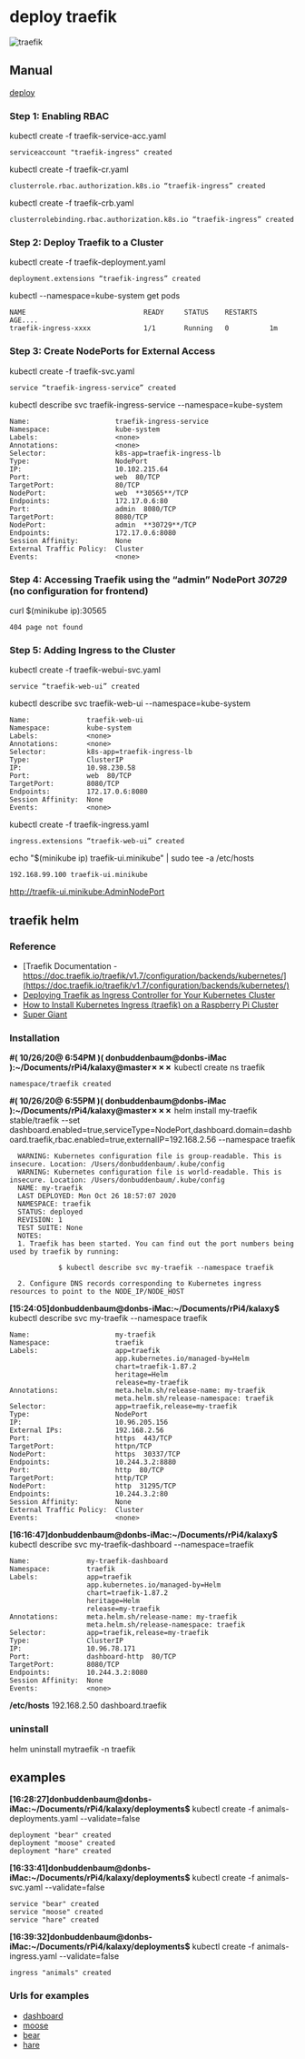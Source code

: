 # deploy traefik 

![traefik](images/traeficdashboard.png)

## Manual 

[deploy](https://medium.com/kubernetes-tutorials/deploying-traefik-as-ingress-controller-for-your-kubernetes-cluster-b03a0672ae0c)


### Step 1: Enabling RBAC

kubectl create -f traefik-service-acc.yaml

``` 
serviceaccount "traefik-ingress" created
```

kubectl create -f traefik-cr.yaml

```
clusterrole.rbac.authorization.k8s.io “traefik-ingress” created
```

kubectl create -f traefik-crb.yaml

```
clusterrolebinding.rbac.authorization.k8s.io “traefik-ingress” created
```
### Step 2: Deploy Traefik to a Cluster

kubectl create -f traefik-deployment.yaml

```
deployment.extensions “traefik-ingress” created
```

kubectl --namespace=kube-system get pods

```
NAME                             READY     STATUS    RESTARTS   AGE....
traefik-ingress-xxxx             1/1       Running   0          1m
```

### Step 3: Create NodePorts for External Access

kubectl create -f traefik-svc.yaml

```
service “traefik-ingress-service” created
```

kubectl describe svc traefik-ingress-service --namespace=kube-system

```
Name:                     traefik-ingress-service
Namespace:                kube-system
Labels:                   <none>
Annotations:              <none>
Selector:                 k8s-app=traefik-ingress-lb
Type:                     NodePort
IP:                       10.102.215.64
Port:                     web  80/TCP
TargetPort:               80/TCP
NodePort:                 web  **30565**/TCP
Endpoints:                172.17.0.6:80
Port:                     admin  8080/TCP
TargetPort:               8080/TCP
NodePort:                 admin  **30729**/TCP
Endpoints:                172.17.0.6:8080
Session Affinity:         None
External Traffic Policy:  Cluster
Events:                   <none>
```

### Step 4: Accessing Traefik using the “admin” NodePort **_30729_** (no configuration for frontend)

curl $(minikube ip):30565

```
404 page not found
```

### Step 5: Adding Ingress to the Cluster

kubectl create -f traefik-webui-svc.yaml

```
service “traefik-web-ui” created
```

kubectl describe svc traefik-web-ui --namespace=kube-system

```
Name:              traefik-web-ui
Namespace:         kube-system
Labels:            <none>
Annotations:       <none>
Selector:          k8s-app=traefik-ingress-lb
Type:              ClusterIP
IP:                10.98.230.58
Port:              web  80/TCP
TargetPort:        8080/TCP
Endpoints:         172.17.0.6:8080
Session Affinity:  None
Events:            <none>
```

kubectl create -f traefik-ingress.yaml

```
ingress.extensions “traefik-web-ui” created
```

echo "$(minikube ip) traefik-ui.minikube" | sudo tee -a /etc/hosts

```
192.168.99.100 traefik-ui.minikube
```

 http://traefik-ui.minikube:AdminNodePort

 
 ## traefik helm
 
 ### Reference
 
 - [Traefik Documentation - https://doc.traefik.io/traefik/v1.7/configuration/backends/kubernetes/](https://doc.traefik.io/traefik/v1.7/configuration/backends/kubernetes/)
 - [Deploying Traefik as Ingress Controller for Your Kubernetes Cluster](https://medium.com/kubernetes-tutorials/deploying-traefik-as-ingress-controller-for-your-kubernetes-cluster-b03a0672ae0c)
 - [How to Install Kubernetes Ingress (traefik) on a Raspberry Pi Cluster](https://medium.com/@geraldcroes/kubernetes-traefik-101-when-simplicity-matters-957eeede2cf8)
 - [Super Giant](https://supergiant.io/blog/using-traefik-as-ingress-controller-for-your-kubernetes-cluster/)
 
 ### Installation
 
 **#( 10/26/20@ 6:54PM )( donbuddenbaum@donbs-iMac ):~/Documents/rPi4/kalaxy@master✗✗✗** kubectl create ns traefik
 ```
 namespace/traefik created
 ```
 **#( 10/26/20@ 6:55PM )( donbuddenbaum@donbs-iMac ):~/Documents/rPi4/kalaxy@master✗✗✗** helm install my-traefik stable/traefik --set dashboard.enabled=true,serviceType=NodePort,dashboard.domain=dashboard.traefik,rbac.enabled=true,externalIP=192.168.2.56 --namespace traefik
 ```
   WARNING: Kubernetes configuration file is group-readable. This is insecure. Location: /Users/donbuddenbaum/.kube/config
   WARNING: Kubernetes configuration file is world-readable. This is insecure. Location: /Users/donbuddenbaum/.kube/config
   NAME: my-traefik
   LAST DEPLOYED: Mon Oct 26 18:57:07 2020
   NAMESPACE: traefik
   STATUS: deployed
   REVISION: 1
   TEST SUITE: None
   NOTES:
   1. Traefik has been started. You can find out the port numbers being used by traefik by running:
   
             $ kubectl describe svc my-traefik --namespace traefik
   
   2. Configure DNS records corresponding to Kubernetes ingress resources to point to the NODE_IP/NODE_HOST
 ```
 **[15:24:05]donbuddenbaum@donbs-iMac:~/Documents/rPi4/kalaxy$** kubectl describe svc my-traefik --namespace traefik
 ```
 Name:                     my-traefik
 Namespace:                traefik
 Labels:                   app=traefik
                           app.kubernetes.io/managed-by=Helm
                           chart=traefik-1.87.2
                           heritage=Helm
                           release=my-traefik
 Annotations:              meta.helm.sh/release-name: my-traefik
                           meta.helm.sh/release-namespace: traefik
 Selector:                 app=traefik,release=my-traefik
 Type:                     NodePort
 IP:                       10.96.205.156
 External IPs:             192.168.2.56
 Port:                     https  443/TCP
 TargetPort:               httpn/TCP
 NodePort:                 https  30337/TCP
 Endpoints:                10.244.3.2:8880
 Port:                     http  80/TCP
 TargetPort:               http/TCP
 NodePort:                 http  31295/TCP
 Endpoints:                10.244.3.2:80
 Session Affinity:         None
 External Traffic Policy:  Cluster
 Events:                   <none>
 ```
 
 **[16:16:47]donbuddenbaum@donbs-iMac:~/Documents/rPi4/kalaxy$** kubectl describe svc my-traefik-dashboard --namespace=traefik
 ```
 Name:              my-traefik-dashboard
 Namespace:         traefik
 Labels:            app=traefik
                    app.kubernetes.io/managed-by=Helm
                    chart=traefik-1.87.2
                    heritage=Helm
                    release=my-traefik
 Annotations:       meta.helm.sh/release-name: my-traefik
                    meta.helm.sh/release-namespace: traefik
 Selector:          app=traefik,release=my-traefik
 Type:              ClusterIP
 IP:                10.96.78.171
 Port:              dashboard-http  80/TCP
 TargetPort:        8080/TCP
 Endpoints:         10.244.3.2:8080
 Session Affinity:  None
 Events:            <none>
 ```
 
 
 **/etc/hosts** 192.168.2.50 dashboard.traefik
 
 
 ### uninstall
 helm uninstall mytraefik -n traefik
 
 ## examples
 
 **[16:28:27]donbuddenbaum@donbs-iMac:~/Documents/rPi4/kalaxy/deployments$** kubectl create -f animals-deployments.yaml --validate=false
 ```
 deployment "bear" created
 deployment "moose" created
 deployment "hare" created
 ```
 **[16:33:41]donbuddenbaum@donbs-iMac:~/Documents/rPi4/kalaxy/deployments$** kubectl create -f animals-svc.yaml --validate=false
 ```
 service "bear" created
 service "moose" created
 service "hare" created
 ```
 **[16:39:32]donbuddenbaum@donbs-iMac:~/Documents/rPi4/kalaxy/deployments$** kubectl create -f animals-ingress.yaml --validate=false
 ```
 ingress "animals" created
 ```
 
 ### Urls for examples
 - [dashboard](http://dashboard.traefik:31295/dashboard/)
 - [moose](http://animals.traefik:31295/moose/)
 - [bear](http://animals.traefik:31295/bear/)
 - [hare](http://animals.traefik:31295/hare/)
  
  
